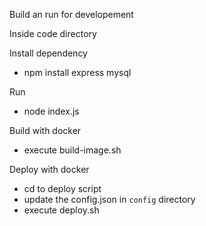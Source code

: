 
Build an run for developement

Inside code directory

Install dependency
- npm install express mysql

Run
- node index.js

Build with docker
- execute build-image.sh

Deploy with docker
- cd to deploy script
- update the config.json in `config` directory
- execute deploy.sh
